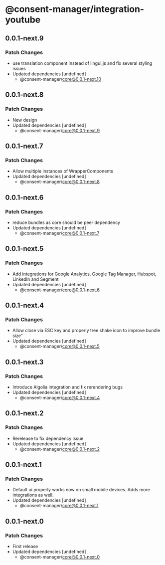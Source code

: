 # @consent-manager/integration-youtube

## 0.0.1-next.9

### Patch Changes

- use translation component instead of lingui.js and fix several styling issues
- Updated dependencies [undefined]
  - @consent-manager/core@0.0.1-next.10

## 0.0.1-next.8

### Patch Changes

- New design
- Updated dependencies [undefined]
  - @consent-manager/core@0.0.1-next.9

## 0.0.1-next.7

### Patch Changes

- Allow multiple instances of WrapperComponents
- Updated dependencies [undefined]
  - @consent-manager/core@0.0.1-next.8

## 0.0.1-next.6

### Patch Changes

- reduce bundles as core should be peer dependency
- Updated dependencies [undefined]
  - @consent-manager/core@0.0.1-next.7

## 0.0.1-next.5

### Patch Changes

- Add integrations for Google Analytics, Google Tag Manager, Hubspot, LinkedIn and Segment
- Updated dependencies [undefined]
  - @consent-manager/core@0.0.1-next.6

## 0.0.1-next.4

### Patch Changes

- Allow close via ESC key and properly tree shake icon to improve bundle size"
- Updated dependencies [undefined]
  - @consent-manager/core@0.0.1-next.5

## 0.0.1-next.3

### Patch Changes

- Introduce Algolia integration and fix rerendering bugs
- Updated dependencies [undefined]
  - @consent-manager/core@0.0.1-next.4

## 0.0.1-next.2

### Patch Changes

- Rerelease to fix dependency issue
- Updated dependencies [undefined]
  - @consent-manager/core@0.0.1-next.2

## 0.0.1-next.1

### Patch Changes

- Default ui properly works now on small mobile devices. Adds more integrations as well.
- Updated dependencies [undefined]
  - @consent-manager/core@0.0.1-next.1

## 0.0.1-next.0

### Patch Changes

- First release
- Updated dependencies [undefined]
  - @consent-manager/core@0.0.1-next.0
